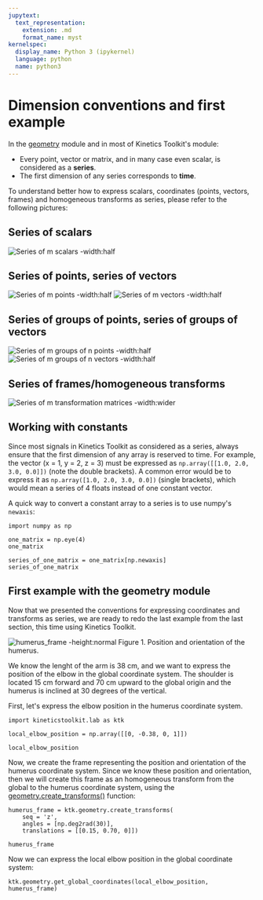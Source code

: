 ```yaml
---
jupytext:
  text_representation:
    extension: .md
    format_name: myst
kernelspec:
  display_name: Python 3 (ipykernel)
  language: python
  name: python3
---
```


# Dimension conventions and first example

In the [geometry](api/kineticstoolkit.geometry.rst) module and in most of Kinetics Toolkit's module:

- Every point, vector or matrix, and in many case even scalar, is considered as a **series**.
- The first dimension of any series corresponds to **time**.

To understand better how to express scalars, coordinates (points, vectors, frames) and homogeneous transforms as series, please refer to the following pictures:

## Series of scalars

![Series of m scalars -width:half](_static/geometry/series_of_m_scalars.png)

## Series of points, series of vectors

![Series of m points -width:half](_static/geometry/series_of_m_points.png)
![Series of m vectors -width:half](_static/geometry/series_of_m_vectors.png)

## Series of groups of points, series of groups of vectors

![Series of m groups of n points -width:half](_static/geometry/series_of_m_groups_of_n_points.png)
 ![Series of m groups of n vectors -width:half](_static/geometry/series_of_m_groups_of_n_vectors.png)

## Series of frames/homogeneous transforms

![Series of m transformation matrices -width:wider](_static/geometry/series_of_m_transformation_matrices.png)

## Working with constants

Since most signals in Kinetics Toolkit as considered as a series, always ensure that the first dimension of any array is reserved to time. For example, the vector (x = 1, y = 2, z = 3) must be expressed as `np.array([[1.0, 2.0, 3.0, 0.0]])` (note the double brackets). A common error would be to express it as `np.array([1.0, 2.0, 3.0, 0.0])` (single brackets), which would mean a series of 4 floats instead of one constant vector.

A quick way to convert a constant array to a series is to use numpy's `newaxis`:

```{code-cell}
import numpy as np

one_matrix = np.eye(4)
one_matrix
```

```{code-cell}
series_of_one_matrix = one_matrix[np.newaxis]
series_of_one_matrix
```

## First example with the geometry module

Now that we presented the conventions for expressing coordinates and transforms as series, we are ready to redo the last example from the last section, this time using Kinetics Toolkit.

![humerus_frame -height:normal](_static/geometry/humerus_frame.png)
Figure 1. Position and orientation of the humerus.

We know the lenght of the arm is 38 cm, and we want to express the position of the elbow in the global coordinate system. The shoulder is located 15 cm forward and 70 cm upward to the global origin and the humerus is inclined at 30 degrees of the vertical.

First, let's express the elbow position in the humerus coordinate system.

```{code-cell}
import kineticstoolkit.lab as ktk

local_elbow_position = np.array([[0, -0.38, 0, 1]])

local_elbow_position
```

Now, we create the frame representing the position and orientation of the humerus coordinate system. Since we know these position and orientation, then we will create this frame as an homogeneous transform from the global to the humerus coordinate system, using the [geometry.create_transforms()](api/kineticstoolkit.geometry.create_transforms.rst) function:

```{code-cell}
humerus_frame = ktk.geometry.create_transforms(
    seq = 'z',
    angles = [np.deg2rad(30)],
    translations = [[0.15, 0.70, 0]])

humerus_frame
```

Now we can express the local elbow position in the global coordinate system:

```{code-cell}
ktk.geometry.get_global_coordinates(local_elbow_position, humerus_frame)
```
